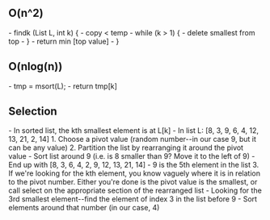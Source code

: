 <h2> O(n^2) </h2>
- findk (List L, int k) {
	- copy < temp
	- while (k > 1) {
		- delete smallest from top
	- }
	- return min [top value]
- }


<h2> O(nlog(n)) </h2>
- tmp = msort(L);
- return tmp[k]

<h2>Selection</h2>
- In sorted list, the kth smallest element is at L[k]
- In list L: [8, 3, 9, 6, 4, 12, 13, 21, 2, 14]
	1. Choose a pivot value (random number--in our case 9, but it can be any value)
	2. Partition the list by rearranging it around the pivot value
		- Sort list around 9 (i.e. is 8 smaller than 9? Move it to the left of 9)
		- End up with [8, 3, 6, 4, 2, 9, 12, 13, 21, 14]
		- 9 is the 5th element in the list
	3. If we're looking for the kth element, you know vaguely where it is in relation to the pivot number. Either you're done is the pivot value is the smallest, or call select on the appropriate section of the rearranged list
		- Looking for the 3rd smallest element--find the element of index 3 in the list before 9
		- Sort elements around that number (in our case, 4)
